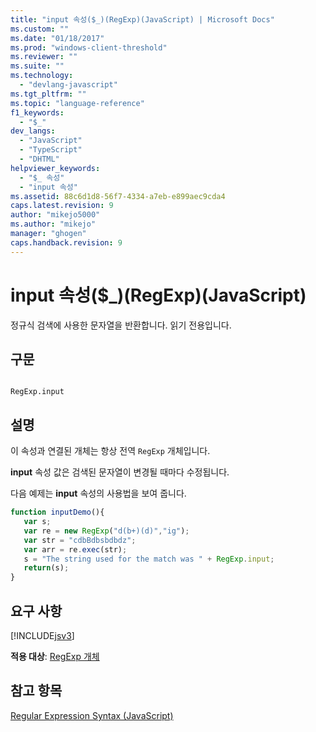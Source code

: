 ```yaml
---
title: "input 속성($_)(RegExp)(JavaScript) | Microsoft Docs"
ms.custom: ""
ms.date: "01/18/2017"
ms.prod: "windows-client-threshold"
ms.reviewer: ""
ms.suite: ""
ms.technology: 
  - "devlang-javascript"
ms.tgt_pltfrm: ""
ms.topic: "language-reference"
f1_keywords: 
  - "$_"
dev_langs: 
  - "JavaScript"
  - "TypeScript"
  - "DHTML"
helpviewer_keywords: 
  - "$_ 속성"
  - "input 속성"
ms.assetid: 88c6d1d8-56f7-4334-a7eb-e899aec9cda4
caps.latest.revision: 9
author: "mikejo5000"
ms.author: "mikejo"
manager: "ghogen"
caps.handback.revision: 9
---
```

# input 속성($_)(RegExp)(JavaScript)
정규식 검색에 사용한 문자열을 반환합니다.  읽기 전용입니다.  
  
## 구문  
  
```  
  
RegExp.input  
```  
  
## 설명  
 이 속성과 연결된 개체는 항상 전역 `RegExp` 개체입니다.  
  
 **input** 속성 값은 검색된 문자열이 변경될 때마다 수정됩니다.  
  
 다음 예제는 **input** 속성의 사용법을 보여 줍니다.  
  
```javascript  
function inputDemo(){  
   var s;  
   var re = new RegExp("d(b+)(d)","ig");  
   var str = "cdbBdbsbdbdz";  
   var arr = re.exec(str);  
   s = "The string used for the match was " + RegExp.input;   
   return(s);  
}  
```  
  
## 요구 사항  
 [!INCLUDE[jsv3](../../javascript/reference/includes/jsv3-md.md)]  
  
 **적용 대상**: [RegExp 개체](../../javascript/reference/regexp-object-javascript.md)  
  
## 참고 항목  
 [Regular Expression Syntax \(JavaScript\)](http://msdn.microsoft.com/ko-kr/ab0766e1-7037-45ed-aa23-706f58358c0e)